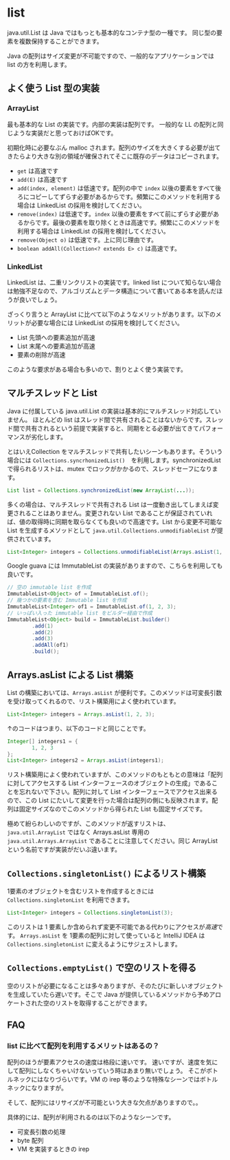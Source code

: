 # list

java.util.List は Java ではもっとも基本的なコンテナ型の一種です。
同じ型の要素を複数保持することができます。

Java の配列はサイズ変更が不可能ですので、一般的なアプリケーションでは list の方を利用します。

## よく使う List 型の実装

### ArrayList

最も基本的な List の実装です。内部の実装は配列です。
一般的な LL の配列と同じような実装だと思っておけばOKです。

初期化時に必要なぶん malloc されます。配列のサイズを大きくする必要が出てきたらより大きな別の領域が確保されてそこに既存のデータはコピーされます。

 * `get` は高速です
 * `add(E)` は高速です
 * `add(index, element)` は低速です。配列の中で `index` 以後の要素をすべて後ろにコピーしてずらす必要があるからです。頻繁にこのメソッドを利用する場合は LinkedList の採用を検討してください。
 * `remove(index)` は低速です。`index` 以後の要素をすべて前にずらす必要があるからです。最後の要素を取り除くときは高速です。頻繁にこのメソッドを利用する場合は LinkedList の採用を検討してください。
 * `remove(Object o)` は低速です。上に同じ理由です。
 * `boolean addAll(Collection<? extends E> c)` は高速です。

### LinkedList

LinkedList は、二重リンクリストの実装です。linked list について知らない場合は勉強不足なので、アルゴリズムとデータ構造について書いてある本を読んだほうが良いでしょう。

ざっくり言うと ArrayList に比べて以下のようなメリットがあります。以下のメリットが必要な場合には LinkedList の採用を検討してください。

 * List 先頭への要素追加が高速 
 * List 末尾への要素追加が高速 
 * 要素の削除が高速 

このような要求がある場合も多いので、割りとよく使う実装です。

## マルチスレッドと List

Java に付属している java.util.List の実装は基本的にマルチスレッド対応していません。
ほとんどの list はスレッド間で共有されることはないからです。スレッド間で共有されるという前提で実装すると、同期をとる必要が出てきてパフォーマンスが劣化します。

とはいえCollection をマルチスレッドで共有したいシーンもあります。そういう場合には `Collections.syncrhonizedList()`　を利用します。synchronizedList で得られるリストは、mutex でロックがかかるので、スレッドセーフになります。

```java
List list = Collections.synchronizedList(new ArrayList(...));
```

多くの場合は、マルチスレッドで共有される List は一度動き出してしまえば変更されることはありません。変更されない List であることが保証されていれば、値の取得時に同期を取らなくても良いので高速です。List から変更不可能な List を生成するメソッドとして `java.util.Collections.unmodifiableList` が提供されています。

```java
List<Integer> integers = Collections.unmodifiableList(Arrays.asList(1, 2, 3))
```

Google guava には ImmutableList の実装がありますので、こちらを利用しても良いです。

```java
// 空の immutable list を作成
ImmutableList<Object> of = ImmutableList.of();
// 幾つかの要素を含む Immutable list を作成
ImmutableList<Integer> of1 = ImmutableList.of(1, 2, 3);
// いっぱい入った immutable list をビルダー経由で作成
ImmutableList<Object> build = ImmutableList.builder()
        .add(1)
        .add(2)
        .add(3)
        .addAll(of1)
        .build();
```

## Arrays.asList による List 構築

List の構築においては、`Arrays.asList` が便利です。このメソッドは可変長引数を受け取ってくれるので、リスト構築用によく使われています。

```java
List<Integer> integers = Arrays.asList(1, 2, 3);
```

↑のコードはつまり、以下のコードと同じことです。

```java
Integer[] integers1 = {
        1, 2, 3
};
List<Integer> integers2 = Arrays.asList(integers1);
```

リスト構築用によく使われていますが、このメソッドのもともとの意味は「配列に対してアクセスする List インターフェースのオブジェクトの生成」であることを忘れないで下さい。配列に対して List インターフェースでアクセス出来るので、この List にたいして変更を行った場合は配列の側にも反映されます。配列は固定サイズなのでこのメソッドから得られた List も固定サイズです。

極めて紛らわしいのですが、このメソッドが返すリストは、`java.util.ArrayList` ではなく Arrays.asList 専用の `java.util.Arrays.ArrayList` であることに注意してください。同じ ArrayList という名前ですが実装がだいぶ違います。

## `Collections.singletonList()` によるリスト構築

1要素のオブジェクトを含むリストを作成するときには `Collections.singletonList` を利用できます。

```java
List<Integer> integers = Collections.singletonList(3);
```

このリストは 1 要素しか含められず変更不可能である代わりにアクセスが*高速*です。
`Arrays.asList` を 1要素の配列に対して使っていると IntelliJ IDEA は `Collections.singletonList` に変えるようにサジェストします。

## `Collections.emptyList()` で空のリストを得る

空のリストが必要になることは多々ありますが、そのたびに新しいオブジェクトを生成していたら遅いです。そこで Java が提供しているメソッドから予めアロケートされた空のリストを取得することができます。

## FAQ

### list に比べて配列を利用するメリットはあるの？

配列のほうが要素アクセスの速度は格段に速いです。
速いですが、速度を気にして配列にしなくちゃいけないっていう時はあまり無いでしょう。
そこがボトルネックにはなりづらいです。VM の irep 等のような特殊なシーンではボトルネックになりますが。

そして、配列にはリサイズが不可能という大きな欠点がありますので。。

具体的には、配列が利用されるのは以下のようなシーンです。

 * 可変長引数の処理
 * byte 配列
 * VM を実装するときの irep
